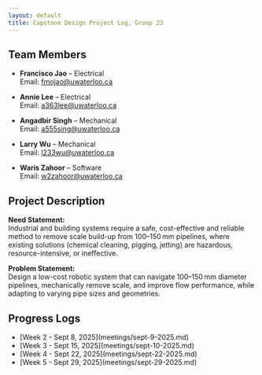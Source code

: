 ```yaml
---
layout: default
title: Capstone Design Project Log, Group 23
---
```


## Team Members

- **Francisco Jao** – Electrical  
  Email: fmojao@uwaterloo.ca

- **Annie Lee** – Electrical  
  Email: a363lee@uwaterloo.ca

- **Angadbir Singh** – Mechanical  
  Email: a555sing@uwaterloo.ca

- **Larry Wu** – Mechanical  
  Email: l233wu@uwaterloo.ca

- **Waris Zahoor** – Software  
  Email: w2zahoor@uwaterloo.ca

## Project Description

**Need Statement:**  
Industrial and building systems require a safe, cost-effective and reliable method to remove scale build-up from 100–150 mm pipelines, where existing solutions (chemical cleaning, pigging, jetting) are hazardous, resource-intensive, or ineffective.

**Problem Statement:**  
Design a low-cost robotic system that can navigate 100–150 mm diameter pipelines, mechanically remove scale, and improve flow performance, while adapting to varying pipe sizes and geometries.

## Progress Logs

<ul class="progress-logs">
  <li>[Week 2 - Sept 8, 2025](meetings/sept-9-2025.md)</li>
  <li>[Week 3 - Sept 15, 2025](meetings/sept-10-2025.md)</li>
  <li>[Week 4 - Sept 22, 2025](meetings/sept-22-2025.md)</li>
  <li>[Week 5 - Sept 29, 2025](meetings/sept-29-2025.md)</li>
</ul>
